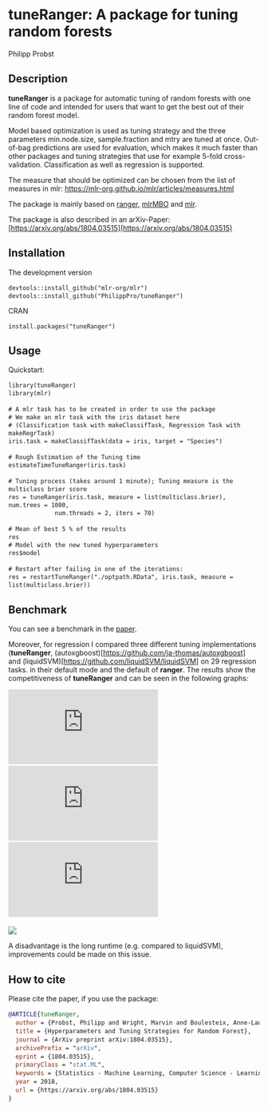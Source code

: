 
# tuneRanger: A package for tuning random forests

Philipp Probst

## Description
**tuneRanger** is a package for automatic tuning of random forests with one line of code and intended for users that want to get the best out of their random forest model. 

Model based optimization is used as tuning strategy and the three parameters min.node.size, sample.fraction and mtry are tuned at once. Out-of-bag predictions are used for evaluation, which makes it much faster than other packages and tuning strategies that use for example 5-fold cross-validation. Classification as well as regression is supported. 

The measure that should be optimized can be chosen from the list of measures in mlr: https://mlr-org.github.io/mlr/articles/measures.html

The package is mainly based on [ranger](https://github.com/imbs-hl/ranger), [mlrMBO](http://mlr-org.github.io/mlrMBO/) and [mlr](https://github.com/mlr-org/mlr/#-machine-learning-in-r). 

The package is also described in an arXiv-Paper: [https://arxiv.org/abs/1804.03515](https://arxiv.org/abs/1804.03515)


## Installation
The development version

    devtools::install_github("mlr-org/mlr")
    devtools::install_github("PhilippPro/tuneRanger")
    
 CRAN

    install.packages("tuneRanger")
    
## Usage
Quickstart:

    library(tuneRanger)
    library(mlr)

    # A mlr task has to be created in order to use the package
    # We make an mlr task with the iris dataset here 
    # (Classification task with makeClassifTask, Regression Task with makeRegrTask)
    iris.task = makeClassifTask(data = iris, target = "Species")
    
    # Rough Estimation of the Tuning time
    estimateTimeTuneRanger(iris.task)

    # Tuning process (takes around 1 minute); Tuning measure is the multiclass brier score
    res = tuneRanger(iris.task, measure = list(multiclass.brier), num.trees = 1000, 
                 num.threads = 2, iters = 70)
 
    # Mean of best 5 % of the results
    res
    # Model with the new tuned hyperparameters
    res$model

    # Restart after failing in one of the iterations:
    res = restartTuneRanger("./optpath.RData", iris.task, measure = list(multiclass.brier))

## Benchmark

You can see a benchmark in the [paper](https://arxiv.org/abs/1804.03515). 

Moreover, for regression I compared three different tuning implementations (**tuneRanger**, (autoxgboost)[https://github.com/ja-thomas/autoxgboost] and (liquidSVM)[https://github.com/liquidSVM/liquidSVM] on 29 regression tasks. 
in their default mode and the default of **ranger**. The results show the competitiveness of **tuneRanger** and can be seen in the following graphs:

![R-Squared](https://github.com/PhilippPro/tuneRanger/blob/master/benchmark/figure/rsq_results.pdf)
![Spearmans-Rho](https://github.com/PhilippPro/tuneRanger/blob/master/benchmark/figure/spearman_results.pdf)
![Training time](https://github.com/PhilippPro/tuneRanger/blob/master/benchmark/figure/time_results.pdf)

<img align="center" src="hhttps://github.com/PhilippPro/tuneRanger/blob/master/benchmark/figure/rsq_results.pdf" width="1000px">

A disadvantage is the long runtime (e.g. compared to liquidSVM), improvements could be made on this issue.

## How to cite

Please cite the paper, if you use the package:

```bibtex
@ARTICLE{tuneRanger,
  author = {Probst, Philipp and Wright, Marvin and Boulesteix, Anne-Laure}, 
  title = {Hyperparameters and Tuning Strategies for Random Forest},
  journal = {ArXiv preprint arXiv:1804.03515},
  archivePrefix = "arXiv",
  eprint = {1804.03515},
  primaryClass = "stat.ML",
  keywords = {Statistics - Machine Learning, Computer Science - Learning},
  year = 2018,
  url = {https://arxiv.org/abs/1804.03515}
}
```
